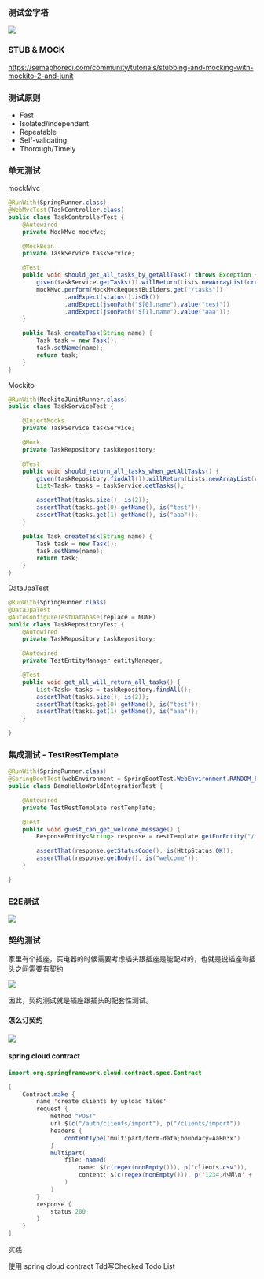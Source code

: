 ### 测试金字塔

![](/assets/test.png)

### STUB & MOCK

https://semaphoreci.com/community/tutorials/stubbing-and-mocking-with-mockito-2-and-junit

### 测试原则

* Fast
* Isolated/independent
* Repeatable
* Self-validating
* Thorough/Timely

### 单元测试

mockMvc

```java
@RunWith(SpringRunner.class)
@WebMvcTest(TaskController.class)
public class TaskControllerTest {
    @Autowired
    private MockMvc mockMvc;

    @MockBean
    private TaskService taskService;

    @Test
    public void should_get_all_tasks_by_getAllTask() throws Exception {
        given(taskService.getTasks()).willReturn(Lists.newArrayList(createTask("test"), createTask("aaa")));
        mockMvc.perform(MockMvcRequestBuilders.get("/tasks"))
                .andExpect(status().isOk())
                .andExpect(jsonPath("$[0].name").value("test"))
                .andExpect(jsonPath("$[1].name").value("aaa"));
    }

    public Task createTask(String name) {
        Task task = new Task();
        task.setName(name);
        return task;
    }
}
```

Mockito

```java
@RunWith(MockitoJUnitRunner.class)
public class TaskServiceTest {

    @InjectMocks
    private TaskService taskService;

    @Mock
    private TaskRepository taskRepository;

    @Test
    public void should_return_all_tasks_when_getAllTasks() {
        given(taskRepository.findAll()).willReturn(Lists.newArrayList(createTask("test"), createTask("aaa")));
        List<Task> tasks = taskService.getTasks();

        assertThat(tasks.size(), is(2));
        assertThat(tasks.get(0).getName(), is("test"));
        assertThat(tasks.get(1).getName(), is("aaa"));
    }

    public Task createTask(String name) {
        Task task = new Task();
        task.setName(name);
        return task;
    }
}
```

DataJpaTest

```java
@RunWith(SpringRunner.class)
@DataJpaTest
@AutoConfigureTestDatabase(replace = NONE)
public class TaskRepositoryTest {
    @Autowired
    private TaskRepository taskRepository;

    @Autowired
    private TestEntityManager entityManager;

    @Test
    public void get_all_will_return_all_tasks() {
        List<Task> tasks = taskRepository.findAll();
        assertThat(tasks.size(), is(2));
        assertThat(tasks.get(0).getName(), is("test"));
        assertThat(tasks.get(1).getName(), is("aaa"));
    }

}
```

### 集成测试 - TestRestTemplate

```java
@RunWith(SpringRunner.class)
@SpringBootTest(webEnvironment = SpringBootTest.WebEnvironment.RANDOM_PORT)
public class DemoHelloWorldIntegrationTest {

    @Autowired
    private TestRestTemplate restTemplate;

    @Test
    public void guest_can_get_welcome_message() {
        ResponseEntity<String> response = restTemplate.getForEntity("/index", String.class);

        assertThat(response.getStatusCode(), is(HttpStatus.OK));
        assertThat(response.getBody(), is("welcome"));
    }

}
```

### E2E测试

![](/assets/e2e.png)

### 契约测试

家里有个插座，买电器的时候需要考虑插头跟插座是能配对的，也就是说插座和插头之间需要有契约

![](/assets/contract.png)

因此，契约测试就是插座跟插头的配套性测试。

#### 怎么订契约

#### ![](/assets/cdct.png)

#### spring cloud contract

```java
import org.springframework.cloud.contract.spec.Contract

[
    Contract.make {
        name 'create clients by upload files'
        request {
            method "POST"
            url $(c("/auth/clients/import"), p("/clients/import"))
            headers {
                contentType('multipart/form-data;boundary=AaB03x')
            }
            multipart(
                file: named(
                    name: $(c(regex(nonEmpty())), p('clients.csv')),
                    content: $(c(regex(nonEmpty())), p('1234,小明\n' +    '1235,小红'))
                )
            )
        }
        response {
            status 200
        }
    }
]
```

实践

使用 spring cloud contract Tdd写Checked Todo List

